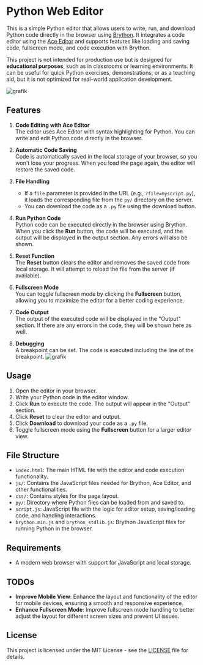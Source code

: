 # Python Web Editor

This is a simple Python editor that allows users to write, run, and download Python code directly in the browser using [Brython](https://brython.info/). It integrates a code editor using the [Ace Editor](https://ace.c9.io/) and supports features like loading and saving code, fullscreen mode, and code execution with Brython.

This project is not intended for production use but is designed for **educational purposes**, such as in classrooms or learning environments. It can be useful for quick Python exercises, demonstrations, or as a teaching aid, but it is not optimized for real-world application development.

![grafik](https://github.com/user-attachments/assets/706792a8-8559-4cb4-b417-10eceb249d9c)


## Features

1. **Code Editing with Ace Editor**  
   The editor uses Ace Editor with syntax highlighting for Python. You can write and edit Python code directly in the browser.

2. **Automatic Code Saving**  
   Code is automatically saved in the local storage of your browser, so you won't lose your progress. When you load the page again, the editor will restore the saved code.

3. **File Handling**  
   - If a `file` parameter is provided in the URL (e.g., `?file=myscript.py`), it loads the corresponding file from the `py/` directory on the server.
   - You can download the code as a `.py` file using the download button.

4. **Run Python Code**  
   Python code can be executed directly in the browser using Brython. When you click the **Run** button, the code will be executed, and the output will be displayed in the output section. Any errors will also be shown.

5. **Reset Function**  
   The **Reset** button clears the editor and removes the saved code from local storage. It will attempt to reload the file from the server (if available).

6. **Fullscreen Mode**  
   You can toggle fullscreen mode by clicking the **Fullscreen** button, allowing you to maximize the editor for a better coding experience.

7. **Code Output**  
   The output of the executed code will be displayed in the "Output" section. If there are any errors in the code, they will be shown here as well.

8. **Debugging**  
   A breakpoint can be set. The code is executed including the line of the breakpoint.
   ![grafik](https://github.com/user-attachments/assets/22685f29-de4b-4d39-90c1-0de3a95445f1)


## Usage

1. Open the editor in your browser.
2. Write your Python code in the editor window.
3. Click **Run** to execute the code. The output will appear in the "Output" section.
4. Click **Reset** to clear the editor and output.
5. Click **Download** to download your code as a `.py` file.
6. Toggle fullscreen mode using the **Fullscreen** button for a larger editor view.

## File Structure

- `index.html`: The main HTML file with the editor and code execution functionality.
- `js/`: Contains the JavaScript files needed for Brython, Ace Editor, and other functionalities.
- `css/`: Contains styles for the page layout.
- `py/`: Directory where Python files can be loaded from and saved to.
- `script.js`: JavaScript file with the logic for editor setup, saving/loading code, and handling interactions.
- `brython.min.js` and `brython_stdlib.js`: Brython JavaScript files for running Python in the browser.

## Requirements

- A modern web browser with support for JavaScript and local storage.

## TODOs

- **Improve Mobile View**: Enhance the layout and functionality of the editor for mobile devices, ensuring a smooth and responsive experience.
- **Enhance Fullscreen Mode**: Improve fullscreen mode handling to better adjust the layout for different screen sizes and prevent UI issues.

## License

This project is licensed under the MIT License - see the [LICENSE](LICENSE) file for details.
